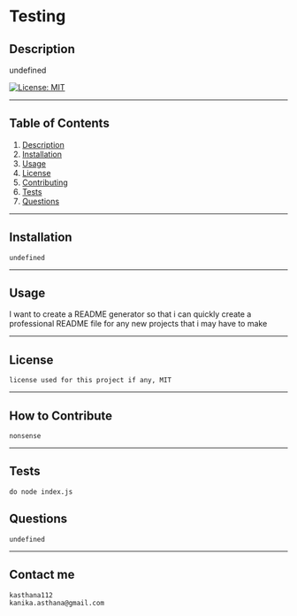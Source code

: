 
# Testing 
 
## Description
undefined

[![License: MIT](https://img.shields.io/badge/License-MIT-yellow.svg)](https://opensource.org/licenses/MIT)

---
## Table of Contents 
    
    
   1. [Description](#description)
   2. [Installation](#installation)
   3. [Usage](#usage)
   4. [License](#license)
   5. [Contributing](#contributing)
   6. [Tests](#tests)
   7. [Questions](#questions)

---
## Installation
    undefined
    
---
## Usage
 I want to create a README generator 
 so that i can quickly create a professional README file 
 for any new projects that i may have to make
  
    
---
## License
    license used for this project if any, MIT
    
    
---    
## How to Contribute
    nonsense
    
---   
## Tests
    do node index.js
    
## Questions
    undefined
---
## Contact me
    kasthana112
    kanika.asthana@gmail.com
